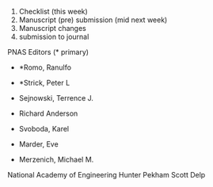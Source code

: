 1. Checklist (this week)
2. Manuscript (pre) submission (mid next week)
3. Manuscript changes
4. submission to journal

PNAS Editors (* primary)
 - *Romo, Ranulfo 
 - *Strick, Peter L

 - Sejnowski, Terrence J.
 - Richard Anderson
 - Svoboda, Karel
 - Marder, Eve
 - Merzenich, Michael M.

National Academy of Engineering
Hunter Pekham
Scott Delp


